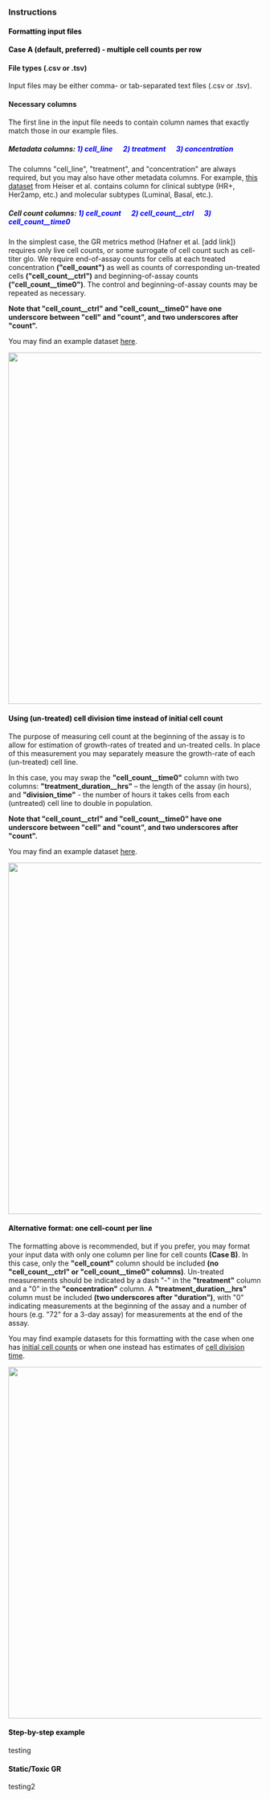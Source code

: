<h3>Instructions</h3>
<div class="ui styled fluid active accordion">
  <div class="title">
    <h4 style = "color:black">
      <i class="dropdown icon"></i>
      Formatting input files
    </h4>
  </div>
  <div class="content">
  <div class="accordion">
      <div class="active title">
        <h4 style = "color:black">
          <i class="dropdown icon"></i>
          Case A (default, preferred) - multiple cell counts per row 
        </h4>
      </div>
      <div class="active content">
    <h4>File types (.csv or .tsv)</h4>

<p>Input files may be either comma- or tab-separated text files (.csv or .tsv).</p>

<h4>Necessary columns</h4>

<p>The first line in the input file needs to contain column names that exactly match those in our example files.</p>

<h5>Metadata columns: <font color="blue">1) cell_line &emsp; 2) treatment &emsp; 3) concentration </font></h5>

<p>The columns "cell_line", "treatment", and "concentration" are always required, but you may also have other metadata columns. For example, <a href = "https://github.com/uc-bd2k/grcalculator/blob/master/resources/Heiser_al_GRmetrics_wSubType_Taxol.tsv">this dataset</a> from Heiser et al. contains column for clinical subtype (HR+, Her2amp, etc.) and molecular subtypes (Luminal, Basal, etc.). </p>

<h5>Cell count columns: <font color="blue">1) cell_count &emsp; 2) cell_count__ctrl &emsp; 3) cell_count__time0</font></h5>

<p>In the simplest case, the GR metrics method (Hafner et al. [add link]) requires only live cell counts, or some surrogate of cell count such as cell-titer glo. We require end-of-assay counts for cells at each treated concentration <b>("cell_count")</b> as well as counts of corresponding un-treated cells <b>("cell_count__ctrl")</b> and beginning-of-assay counts <b>("cell_count__time0")</b>. The control and beginning-of-assay counts may be repeated as necessary.
</p>
<p><b>Note that "cell_count__ctrl" and "cell_count__time0" have one underscore between "cell" and "count", and two underscores after "count".</b></p>
<p>You may find an example dataset <a href = "https://raw.githubusercontent.com/uc-bd2k/grcalculator/update/resources/caseA_example.csv">here</a>.</p>
<img src = "images/data_examples/caseA_blur.png" width = "700px">
</div>
</div>
    <div class="accordion">
      <div class="title">
        <h4 style = "color:black">
          <i class="dropdown icon"></i>
          Using (un-treated) cell division time instead of initial cell count
        </h4>
      </div>
      <div class="content"><p>The purpose of measuring cell count at the beginning of the assay is to allow for estimation of growth-rates of treated and un-treated cells. In place of this measurement you may separately measure the growth-rate of each (un-treated) cell line.</p>
<p>In this case, you may swap the <b>"cell_count__time0"</b> column with two columns: <b>"treatment_duration__hrs"</b> – the length of the assay (in hours), and <b>"division_time"</b> - the number of hours it takes cells from each (untreated) cell line to double in population.</p>
<p><b>Note that "cell_count__ctrl" and "cell_count__time0" have one underscore between "cell" and "count", and two underscores after "count".</b></p>
<p>You may find an example dataset <a href = "https://raw.githubusercontent.com/uc-bd2k/grcalculator/update/resources/caseA_div_example.csv">here</a>.</p>
<img src = "images/data_examples/caseA_div_blur.png" width = "700px">
    </div>
  </div>
  <div class="accordion">
      <div class="title">
        <h4 style = "color:black">
          <i class="dropdown icon"></i>
          Alternative format: one cell-count per line
        </h4>
      </div>
      <div class="content"><p>The formatting above is recommended, but if you prefer, you may format your input data with only one column per line for cell counts <b>(Case B)</b>. In this case, only the <b>"cell_count"</b> column should be included <b>(no "cell_count__ctrl" or "cell_count__time0" columns)</b>. Un-treated measurements should be indicated by a dash "-" in the <b>"treatment"</b> column and a "0" in the <b>"concentration"</b> column. A <b>"treatment_duration__hrs"</b> column must be included <b>(two underscores after "duration")</b>, with "0" indicating measurements at the beginning of the assay and a number of hours (e.g. "72" for a 3-day assay) for measurements at the end of the assay.</p>
<p>You may find example datasets for this formatting with the case when one has <a href = "https://raw.githubusercontent.com/uc-bd2k/grcalculator/update/resources/caseB_example.csv">initial cell counts</a> or when one instead has estimates of <a href = "https://raw.githubusercontent.com/uc-bd2k/grcalculator/update/resources/caseB_div_example.csv">cell division time</a>.</p>
<img src = "images/data_examples/caseB_blur.png" width = "700px">
    </div>
  </div>
  
</div>
</div>
<div class="ui styled fluid active accordion">
  <div class="title">
    <h4 style = "color:black">
      <i class="dropdown icon"></i>
      Step-by-step example
    </h4>
  </div>
  <div class="content">
    <p>testing</p>
  </div>
</div>

<div class="ui styled fluid active accordion">
  <div class="title">
    <h4 style = "color:black">
      <i class="dropdown icon"></i>
      Static/Toxic GR
    </h4>
  </div>
  <div class="content">
    <p>testing2</p>
  </div>
</div>